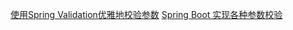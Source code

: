 [使用Spring Validation优雅地校验参数](https://segmentfault.com/a/1190000023451809)
[Spring Boot 实现各种参数校验](https://www.shouxicto.com/article/2503.html)